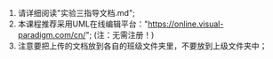 1. 请详细阅读"实验三指导文档.md";
2. 本课程推荐采用UML在线编辑平台："https://online.visual-paradigm.com/cn/";
   (注：无需注册！)
3. 注意要把上传的文档放到各自的班级文件夹里，不要放到上级文件夹中；
